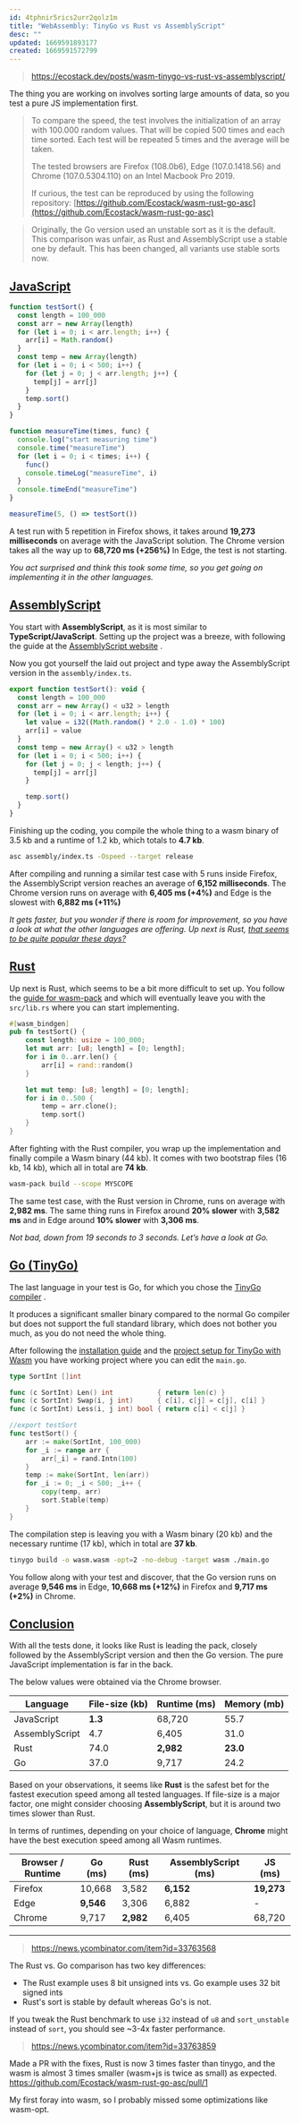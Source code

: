 ```yaml
---
id: 4tphnir5rics2urr2qolz1m
title: "WebAssembly: TinyGo vs Rust vs AssemblyScript"
desc: ""
updated: 1669591893177
created: 1669591572799
---
```


> https://ecostack.dev/posts/wasm-tinygo-vs-rust-vs-assemblyscript/

The thing you are working on involves sorting large amounts of data, so you test a pure JS implementation first.

> To compare the speed, the test involves the initialization of an array with 100.000 random values. That will be copied 500 times and each time sorted. Each test will be repeated 5 times and the average will be taken.
>
> The tested browsers are Firefox (108.0b6), Edge (107.0.1418.56) and Chrome (107.0.5304.110) on an Intel Macbook Pro 2019.
>
> If curious, the test can be reproduced by using the following repository: [https://github.com/Ecostack/wasm-rust-go-asc](https://github.com/Ecostack/wasm-rust-go-asc)

> Originally, the Go version used an unstable sort as it is the default. This comparison was unfair, as Rust and AssemblyScript use a stable one by default. This has been changed, all variants use stable sorts now.

## [JavaScript](https://ecostack.dev/posts/wasm-tinygo-vs-rust-vs-assemblyscript/#javascript)

```js
function testSort() {
  const length = 100_000
  const arr = new Array(length)
  for (let i = 0; i < arr.length; i++) {
    arr[i] = Math.random()
  }
  const temp = new Array(length)
  for (let i = 0; i < 500; i++) {
    for (let j = 0; j < arr.length; j++) {
      temp[j] = arr[j]
    }
    temp.sort()
  }
}

function measureTime(times, func) {
  console.log("start measuring time")
  console.time("measureTime")
  for (let i = 0; i < times; i++) {
    func()
    console.timeLog("measureTime", i)
  }
  console.timeEnd("measureTime")
}

measureTime(5, () => testSort())
```

A test run with 5 repetition in Firefox shows, it takes around **19,273 milliseconds** on average with the JavaScript solution. The Chrome version takes all the way up to **68,720 ms (+256%)** In Edge, the test is not starting.

_You act surprised and think this took some time, so you get going on implementing it in the other languages._

## [AssemblyScript](https://ecostack.dev/posts/wasm-tinygo-vs-rust-vs-assemblyscript/#assemblyscript)

You start with **AssemblyScript**, as it is most similar to **TypeScript/JavaScript**. Setting up the project was a breeze, with following the guide at the [AssemblyScript website](https://www.assemblyscript.org/getting-started.html#setting-up-a-new-project) .

Now you got yourself the laid out project and type away the AssemblyScript version in the `assembly/index.ts`.

```js
export function testSort(): void {
  const length = 100_000
  const arr = new Array() < u32 > length
  for (let i = 0; i < arr.length; i++) {
    let value = i32((Math.random() * 2.0 - 1.0) * 100)
    arr[i] = value
  }
  const temp = new Array() < u32 > length
  for (let i = 0; i < 500; i++) {
    for (let j = 0; j < length; j++) {
      temp[j] = arr[j]
    }

    temp.sort()
  }
}
```

Finishing up the coding, you compile the whole thing to a wasm binary of 3.5 kb and a runtime of 1.2 kb, which totals to **4.7 kb**.

```bash
asc assembly/index.ts -Ospeed --target release
```

After compiling and running a similar test case with 5 runs inside Firefox, the AssemblyScript version reaches an average of **6,152 milliseconds**. The Chrome version runs on average with **6,405 ms (+4%)** and Edge is the slowest with **6,882 ms (+11%)**

_It gets faster, but you wonder if there is room for improvement, so you have a look at what the other languages are offering. Up next is Rust, [that seems to be quite popular these days?](https://survey.stackoverflow.co/2022/#section-most-loved-dreaded-and-wanted-programming-scripting-and-markup-languages)_

## [Rust](https://ecostack.dev/posts/wasm-tinygo-vs-rust-vs-assemblyscript/#rust)

Up next is Rust, which seems to be a bit more difficult to set up. You follow the [guide for wasm-pack](https://rustwasm.github.io/docs/wasm-pack/quickstart.html) and which will eventually leave you with the `src/lib.rs` where you can start implementing.

```rust
#[wasm_bindgen]
pub fn testSort() {
    const length: usize = 100_000;
    let mut arr: [u8; length] = [0; length];
    for i in 0..arr.len() {
        arr[i] = rand::random()
    }

    let mut temp: [u8; length] = [0; length];
    for i in 0..500 {
        temp = arr.clone();
        temp.sort()
    }
}
```

After fighting with the Rust compiler, you wrap up the implementation and finally compile a Wasm binary (44 kb). It comes with two bootstrap files (16 kb, 14 kb), which all in total are **74 kb**.

```bash
wasm-pack build --scope MYSCOPE
```

The same test case, with the Rust version in Chrome, runs on average with **2,982 ms**. The same thing runs in Firefox around **20% slower** with **3,582 ms** and in Edge around **10% slower** with **3,306 ms**.

_Not bad, down from 19 seconds to 3 seconds. Let’s have a look at Go._

## [Go (TinyGo)](https://ecostack.dev/posts/wasm-tinygo-vs-rust-vs-assemblyscript/#go-tinygo)

The last language in your test is Go, for which you chose the [TinyGo compiler](https://tinygo.org/) .

It produces a significant smaller binary compared to the normal Go compiler but does not support the full standard library, which does not bother you much, as you do not need the whole thing.

After following the [installation guide](https://tinygo.org/getting-started/install/) and the [project setup for TinyGo with Wasm](https://tinygo.org/docs/guides/webassembly/) you have working project where you can edit the `main.go`.

```go
type SortInt []int

func (c SortInt) Len() int           { return len(c) }
func (c SortInt) Swap(i, j int)      { c[i], c[j] = c[j], c[i] }
func (c SortInt) Less(i, j int) bool { return c[i] < c[j] }

//export testSort
func testSort() {
	arr := make(SortInt, 100_000)
	for _i := range arr {
		arr[_i] = rand.Intn(100)
	}
	temp := make(SortInt, len(arr))
	for _i := 0; _i < 500; _i++ {
        copy(temp, arr)
        sort.Stable(temp)
	}
}
```

The compilation step is leaving you with a Wasm binary (20 kb) and the necessary runtime (17 kb), which in total are **37 kb**.

```bash
tinygo build -o wasm.wasm -opt=2 -no-debug -target wasm ./main.go
```

You follow along with your test and discover, that the Go version runs on average **9,546 ms** in Edge, **10,668 ms (+12%)** in Firefox and **9,717 ms (+2%)** in Chrome.

## [Conclusion](https://ecostack.dev/posts/wasm-tinygo-vs-rust-vs-assemblyscript/#conclusion)

With all the tests done, it looks like Rust is leading the pack, closely followed by the AssemblyScript version and then the Go version. The pure JavaScript implementation is far in the back.

The below values were obtained via the Chrome browser.

| Language       | File-size (kb) | Runtime (ms) | Memory (mb) |
| -------------- | -------------- | ------------ | ----------- |
| JavaScript     | **1.3**        | 68,720       | 55.7        |
| AssemblyScript | 4.7            | 6,405        | 31.0        |
| Rust           | 74.0           | **2,982**    | **23.0**    |
| Go             | 37.0           | 9,717        | 24.2        |

Based on your observations, it seems like **Rust** is the safest bet for the fastest execution speed among all tested languages. If file-size is a major factor, one might consider choosing **AssemblyScript**, but it is around two times slower than Rust.

In terms of runtimes, depending on your choice of language, **Chrome** might have the best execution speed among all Wasm runtimes.

| Browser / Runtime | Go (ms)   | Rust (ms) | AssemblyScript (ms) | JS (ms)    |
| ----------------- | --------- | --------- | ------------------- | ---------- |
| Firefox           | 10,668    | 3,582     | **6,152**           | **19,273** |
| Edge              | **9,546** | 3,306     | 6,882               | -          |
| Chrome            | 9,717     | **2,982** | 6,405               | 68,720     |

---

> https://news.ycombinator.com/item?id=33763568

The Rust vs. Go comparison has two key differences:

- The Rust example uses 8 bit unsigned ints vs. Go example uses 32 bit signed ints
- Rust's sort is stable by default whereas Go's is not.

If you tweak the Rust benchmark to use `i32` instead of `u8` and `sort_unstable` instead of `sort`, you should see ~3-4x faster performance.

> https://news.ycombinator.com/item?id=33763859

Made a PR with the fixes, Rust is now 3 times faster than tinygo, and the wasm is almost 3 times smaller (wasm+js is twice as small) as expected.
https://github.com/Ecostack/wasm-rust-go-asc/pull/1

My first foray into wasm, so I probably missed some optimizations like wasm-opt.
